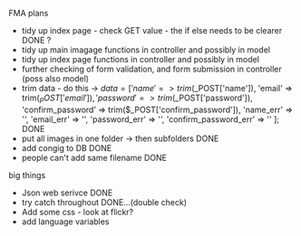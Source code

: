 FMA plans

- tidy up index page - check GET value - the if else needs to be clearer DONE ?
- tidy up main imagage functions in controller and possibly in model
- tidy up index page functions in controller and possibly in model
- further checking of form validation, and form submission in controller (poss also model)
-  trim data - do this -> 
    $data =[
          'name' => trim($_POST['name']),
          'email' => trim($_POST['email']),
          'password' => trim($_POST['password']),
          'confirm_password' => trim($_POST['confirm_password']),
          'name_err' => '',
          'email_err' => '',
          'password_err' => '',
          'confirm_password_err' => ''
        ]; DONE
- put all images in one folder -> then subfolders DONE
- add congig to DB DONE
- people can't add same filename DONE




big things
- Json web serivce DONE
- try catch throughout DONE...(double check)
- Add some css - look at flickr?  
- add language variables









